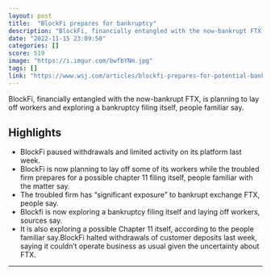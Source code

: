 ```yaml
---
layout: post
title:  "BlockFi prepares for bankruptcy"
description: "BlockFi, financially entangled with the now-bankrupt FTX, is planning to lay off workers and exploring a bankruptcy filing itself, people familiar say."
date: "2022-11-15 23:09:50"
categories: []
score: 519
image: "https://i.imgur.com/bwfbYNm.jpg"
tags: []
link: "https://www.wsj.com/articles/blockfi-prepares-for-potential-bankruptcy-as-crypto-contagion-spreads-11668534824"
---
```


BlockFi, financially entangled with the now-bankrupt FTX, is planning to lay off workers and exploring a bankruptcy filing itself, people familiar say.

## Highlights

- BlockFi paused withdrawals and limited activity on its platform last week.
- BlockFi is now planning to lay off some of its workers while the troubled firm prepares for a possible chapter 11 filing itself, people familiar with the matter say.
- The troubled firm has “significant exposure” to bankrupt exchange FTX, people say.
- Blockfi is now exploring a bankruptcy filing itself and laying off workers, sources say.
- It is also exploring a possible Chapter 11 itself, according to the people familiar say.BlockFi halted withdrawals of customer deposits last week, saying it couldn’t operate business as usual given the uncertainty about FTX.

---
